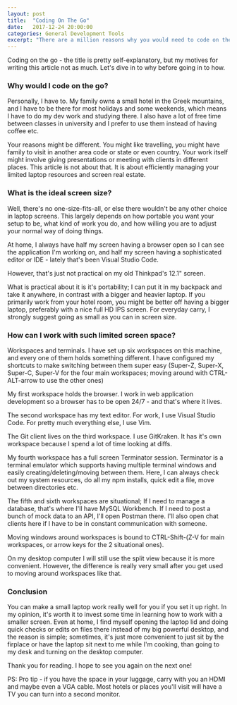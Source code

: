 ```yaml
---
layout: post
title:  "Coding On The Go"
date:   2017-12-24 20:00:00
categories: General Development Tools
excerpt: "There are a million reasons why you would need to code on the go. In this article, we'll dive mostly into the 'how'."
---
```


Coding on the go - the title is pretty self-explanatory, but my motives for writing this article not as much. Let's dive in to why before going in to how.

### Why would I code on the go?

Personally, I have to. My family owns a small hotel in the Greek mountains, and I have to be there for most holidays and some weekends, which means I have to do my dev work and studying there. I also have a lot of free time between classes in university and I prefer to use them instead of having coffee etc.

Your reasons might be different. You might like travelling, you might have family to visit in another area code or state or even country. Your work itself might involve giving presentations or meeting with clients in different places. This article is not about that. It is about efficiently managing your limited laptop resources and screen real estate.

### What is the ideal screen size?

Well, there's no one-size-fits-all, or else there wouldn't be any other choice in laptop screens. This largely depends on how portable you want your setup to be, what kind of work you do, and how willing you are to adjust your normal way of doing things.

At home, I always have half my screen having a browser open so I can see the application I'm working on, and half my screen having a sophisticated editor or IDE - lately that's been Visual Studio Code.

However, that's just not practical on my old Thinkpad's 12.1" screen.

What is practical about it is it's portability; I can put it in my backpack and take it anywhere, in contrast with a bigger and heavier laptop. If you primarily work from your hotel room, you might be better off having a bigger laptop, preferably with a nice full HD IPS screen. For everyday carry, I strongly suggest going as small as you can in screen size.

### How can I work with such limited screen space?

Workspaces and terminals. I have set up six workspaces on this machine, and every one of them holds something different. I have configured my shortcuts to make switching between them super easy (Super-Z, Super-X, Super-C, Super-V for the four main workspaces; moving around with CTRL-ALT-arrow to use the other ones)

My first workspace holds the browser. I work in web application development so a browser has to be open 24/7 - and that's where it lives. 

The second workspace has my text editor. For work, I use Visual Studio Code. For pretty much everything else, I use Vim.

The Git client lives on the third workspace. I use GitKraken. It has it's own workspace because I spend a lot of time looking at diffs.

My fourth workspace has a full screen Terminator session. Terminator is a terminal emulator which supports having multiple terminal windows and easily creating/deleting/moving between them. Here, I can always check out my system resources, do all my npm installs, quick edit a file, move between directories etc.

The fifth and sixth workspaces are situational; If I need to manage a database, that's where I'll have MySQL Workbench. If I need to post a bunch of mock data to an API, I'll open Postman there. I'll also open chat clients here if I have to be in constant communication with someone.

Moving windows around workspaces is bound to CTRL-Shift-(Z-V for main workspaces, or arrow keys for the 2 situational ones).

On my desktop computer I will still use the split view because it is more convenient. However, the difference is really very small after you get used to moving around workspaces like that.

### Conclusion

You can make a small laptop work really well for you if you set it up right. In my opinion, it's worth it to invest some time in learning how to work with a smaller screen. Even at home, I find myself opening the laptop lid and doing quick checks or edits on files there instead of my big powerful desktop, and the reason is simple; sometimes, it's just more convenient to just sit by the firplace or have the laptop sit next to me while I'm cooking, than going to my desk and turning on the desktop computer.

Thank you for reading. I hope to see you again on the next one!

PS: Pro tip - if you have the space in your luggage, carry with you an HDMI and maybe even a VGA cable. Most hotels or places you'll visit will have a TV you can turn into a second monitor. 
